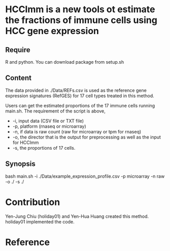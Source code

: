 # HCCImm is a new tools ot estimate the fractions of immune cells using HCC gene expression


## Require
  R and python. You can download package from setup.sh

## Content
The data provided in ./Data/REFs.csv is used as the reference gene expression signatures (RefGES) for 17 cell types treated in this method.

Users can get the estimated proportions of the 17 immune cells running main.sh. The requirement of the script is above,
* -i, input data (CSV file or TXT file)
* -p, platform (rnaseq or microarray)
* -n, if data is raw count (raw for microarray or tpm for rnaseq)
* -o, the director that is the output for preprocessing as well as the input for HCCImm
* -s, the proportions of 17 cells.


## Synopsis

  bash main.sh -i ./Data/example_expression_profile.csv -p microarray -n raw -o ./ -s ./
  
# Contribution

   Yen-Jung Chiu (holiday01) and Yen-Hua Huang created this method. holiday01 implemented the code. 

# Reference
